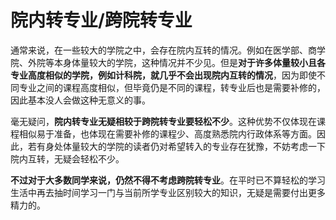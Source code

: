 # 院内转专业/跨院转专业

通常来说，在一些较大的学院之中，会存在院内互转的情况。例如在医学部、商学院、外院等本身体量较大的学院，这种情况并不少见。但是**对于许多体量较小且各专业高度相似的学院，例如计科院，就几乎不会出现院内互转的情况**，因为即使不同专业之间的课程高度相似，但毕竟仍是不同的课程，转专业后也是需要补修的，因此基本没人会做这种无意义的事。

毫无疑问，**院内转专业无疑相较于跨院转专业要轻松不少**。这种优势不仅体现在课程相似易于准备，也体现在需要补修的课程少、高度熟悉院内行政体系等方面。因此，若有身处体量较大的学院的读者仍对希望转入的专业存在犹豫，不妨考虑一下院内互转，无疑会轻松不少。

**不过对于大多数同学来说，仍然不得不考虑跨院转专业**。在平时已不算轻松的学习生活中再去抽时间学习一门与当前所学专业区别较大的知识，无疑是需要付出更多精力的。